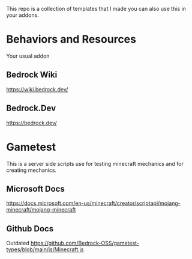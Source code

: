 This repo is a collection of templates that I made you can also use this in your addons.

# Behaviors and Resources
Your usual addon
## Bedrock Wiki
https://wiki.bedrock.dev/
## Bedrock.Dev
https://bedrock.dev/

# Gametest
This is a server side scripts use for testing minecraft mechanics and for creating mechanics.
## Microsoft Docs
https://docs.microsoft.com/en-us/minecraft/creator/scriptapi/mojang-minecraft/mojang-minecraft
## Github Docs
Outdated
https://github.com/Bedrock-OSS/gametest-types/blob/main/js/Minecraft.js


